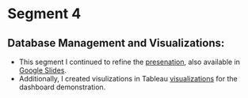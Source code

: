 # Segment 4
## Database Management and Visualizations:

* This segment I continued to refine the [presenation](https://github.com/namin1993/Capstone_Project/blob/lauren-segment-4/segment%20%204%20presentation/final_presentation_v2.pptx), also available in [Google Slides](https://docs.google.com/presentation/d/1Dv4_oMvHP1tcqSeELV1P3IkvWU_IuylzWD8664CBSYo/edit?usp=sharing).  
* Additionally, I created visulizations in Tableau [visualizations](https://public.tableau.com/app/profile/lauren7917/viz/capstoneprojectone/CapstoneStory?publish=yes) for the dashboard demonstration.
